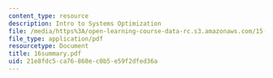 ```yaml
---
content_type: resource
description: Intro to Systems Optimization
file: /media/https%3A/open-learning-course-data-rc.s3.amazonaws.com/15-057-systems-optimization-spring-2003/21e8fdc5ca76860ec0b5e59f2dfed36a_16summary.pdf
file_type: application/pdf
resourcetype: Document
title: 16summary.pdf
uid: 21e8fdc5-ca76-860e-c0b5-e59f2dfed36a
---
```

